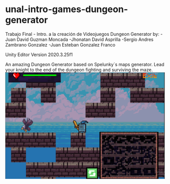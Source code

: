 # unal-intro-games-dungeon-generator
Trabajo Final - Intro. a la creación de Videojuegos
Dungeon Generator by:
  -Juan David Guzman Moncada
  -Jhonatan David Asprilla
  -Sergio Andres Zambrano Gonzalez
  -Juan Esteban Gonzalez Franco
  
  Unity Editor Version 2020.3.25f1
  
  An amazing Dungeon Generator based on Spelunky´s maps generator. Lead your knight to the end of the dungeon fighting and surviving the maze.
  ![Dungeon Generator!](./DG.PNG "Dungeon Generator")
